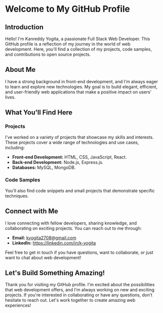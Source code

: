 # Welcome to My GitHub Profile

## Introduction

Hello! I'm Kanreddy Yogita, a passionate Full Stack Web Developer. This GitHub profile is a reflection of my journey in the world of web development. Here, you'll find a collection of my projects, code samples, and contributions to open source projects.

## About Me

I have a strong background in front-end development, and I'm always eager to learn and explore new technologies. My goal is to build elegant, efficient, and user-friendly web applications that make a positive impact on users' lives.

## What You'll Find Here

### Projects

I've worked on a variety of projects that showcase my skills and interests. These projects cover a wide range of technologies and use cases, including:

- **Front-end Development:** HTML, CSS, JavaScript, React.
- **Back-end Development:** Node.js, Express.js.
- **Databases:** MySQL, MongoDB.

### Code Samples

You'll also find code snippets and small projects that demonstrate specific techniques.

## Connect with Me

I love connecting with fellow developers, sharing knowledge, and collaborating on exciting projects. You can reach out to me through:

- **Email:** kyogita2708@gmail.com
- **LinkedIn:** https://linkedin.com/in/k-yogita

Feel free to get in touch if you have questions, want to collaborate, or just want to chat about web development!

## Let's Build Something Amazing!

Thank you for visiting my GitHub profile. I'm excited about the possibilities that web development offers, and I'm always working on new and exciting projects. If you're interested in collaborating or have any questions, don't hesitate to reach out. Let's work together to create amazing web experiences!
